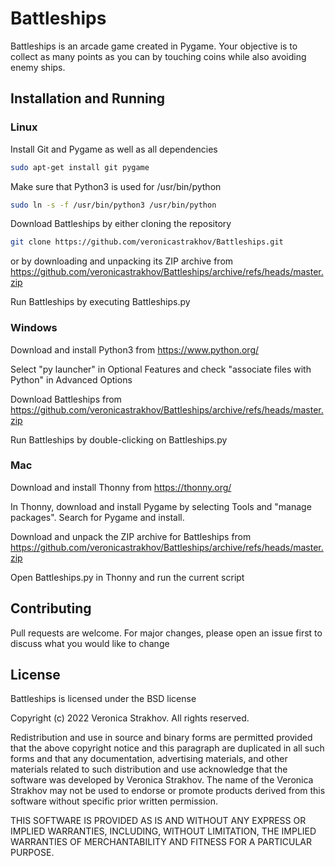 # Battleships

Battleships is an arcade game created in Pygame. Your objective is to collect as many points as you can by touching coins while also avoiding enemy ships.

## Installation and Running

### Linux

Install Git and Pygame as well as all dependencies

```sh
sudo apt-get install git pygame
```

Make sure that Python3 is used for /usr/bin/python
```sh
sudo ln -s -f /usr/bin/python3 /usr/bin/python
```

Download Battleships by either cloning the repository

```sh
git clone https://github.com/veronicastrakhov/Battleships.git
```

or by downloading and unpacking its ZIP archive from https://github.com/veronicastrakhov/Battleships/archive/refs/heads/master.zip

Run Battleships by executing Battleships.py

### Windows

Download and install Python3 from https://www.python.org/

Select "py launcher" in Optional Features and check "associate files with Python" in Advanced Options

Download Battleships from https://github.com/veronicastrakhov/Battleships/archive/refs/heads/master.zip

Run Battleships by double-clicking on Battleships.py

### Mac
Download and install Thonny from https://thonny.org/

In Thonny, download and install Pygame by selecting Tools and "manage packages". Search for Pygame and install.

Download and unpack the ZIP archive for Battleships from https://github.com/veronicastrakhov/Battleships/archive/refs/heads/master.zip

Open Battleships.py in Thonny and run the current script

## Contributing

Pull requests are welcome. For major changes, please open an issue first to discuss what you would like to change

## License

Battleships is licensed under the BSD license

Copyright (c) 2022 Veronica Strakhov. All rights reserved.

Redistribution and use in source and binary forms are permitted provided that the above copyright notice and this paragraph are duplicated in all such forms and that any documentation, advertising materials, and other materials related to such distribution and use acknowledge that the software was developed by Veronica Strakhov. The name of the Veronica Strakhov may not be used to endorse or promote products derived from this software without specific prior written permission.

THIS SOFTWARE IS PROVIDED AS IS AND WITHOUT ANY EXPRESS OR IMPLIED WARRANTIES, INCLUDING, WITHOUT LIMITATION, THE IMPLIED WARRANTIES OF MERCHANTABILITY AND FITNESS FOR A PARTICULAR PURPOSE.
